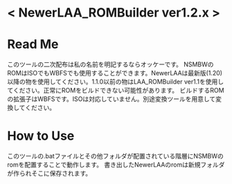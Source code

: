 # < NewerLAA_ROMBuilder ver1.2.x >

# Read Me
このツールの二次配布は私の名前を明記するならオッケーです。
NSMBWのROMはISOでもWBFSでも使用することができます。NewerLAAは最新版(1.20)以降の物を使用してください。1.1.0以前の物はLAA_ROMBuilder ver1.1を使用してください。正常にROMをビルドできない可能性があります。
ビルドするROMの拡張子はWBFSです。ISOは対応していません。別途変換ツールを用意して変換してください。

# How to Use
このツールの.batファイルとその他フォルダが配置されている階層にNSMBWのromを配置することで動作します。
書き出したNewerLAAのromは新規フォルダが作られそこに保存されます。
